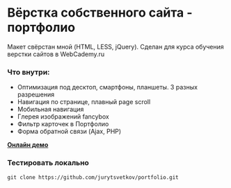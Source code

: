 # Вёрстка собственного сайта - портфолио

Макет свёрстан мной (HTML, LESS, jQuery). 
Сделан для курса обучения верстки сайтов в WebCademy.ru 

### Что внутри:

- Оптимизация под десктоп, смартфоны, планшеты. 3 разных разрешения
- Навигация по странице, плавный page scroll
- Мобильная навигация
- Глерея изображений fancybox
- Фильтр карточек в Портфолио
- Форма обратной связи (Ajax, PHP) 

[**Онлайн демо**](https://crimsonweb.ru)

### Тестировать локально

```
git clone https://github.com/jurytsvetkov/portfolio.git

```